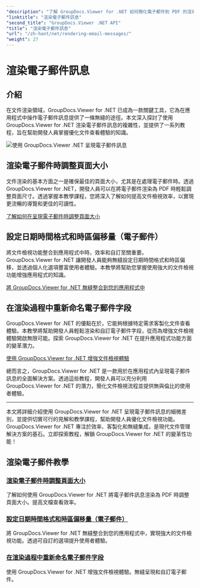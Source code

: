 ```yaml
---
"description": "了解 GroupDocs.Viewer for .NET 如何簡化電子郵件到 PDF 的渲染流程。學習如何有效率地調整頁面大小、設定日期時間格式以及重新命名欄位。"
"linktitle": "渲染電子郵件訊息"
"second_title": "GroupDocs.Viewer .NET API"
"title": "渲染電子郵件訊息"
"url": "/zh-hant/net/rendering-email-messages/"
"weight": 27
---
```


# 渲染電子郵件訊息

## 介紹

在文件渲染領域，GroupDocs.Viewer for .NET 已成為一款關鍵工具，它為在應用程式中操作電子郵件訊息提供了一條無縫的途徑。本文深入探討了使用 GroupDocs.Viewer for .NET 渲染電子郵件訊息的複雜性，並提供了一系列教程，旨在幫助開發人員掌握優化文件查看體驗的知識。

![使用 GroupDocs.Viewer .NET 呈現電子郵件訊息](/viewer/rendering-email-messages/image.png)

## 渲染電子郵件時調整頁面大小

文件渲染的基本方面之一是確保最佳的頁面大小，尤其是在處理電子郵件時。透過 GroupDocs.Viewer for .NET，開發人員可以在將電子郵件渲染為 PDF 時輕鬆調整頁面尺寸。透過掌握本教學課程，您將深入了解如何提高文件檢視效率，以實現更流暢的導覽和更佳的可讀性。

[了解如何在呈現電子郵件時調整頁面大小](./adjust-page-size-email/)

## 設定日期時間格式和時區偏移量（電子郵件）

將文件檢視功能整合到應用程式中時，效率和自訂至關重要。 GroupDocs.Viewer for .NET 讓開發人員能夠無縫設定日期時間格式和時區偏移，並透過個人化選項豐富使用者體驗。本教學將幫助您掌握使用強大的文件檢視功能增強應用程式的知識。

[將 GroupDocs.Viewer for .NET 無縫整合到您的應用程式中](./set-date-time-format-offset-email/)

## 在渲染過程中重新命名電子郵件字段

GroupDocs.Viewer for .NET 的優點在於，它能夠根據特定需求客製化文件查看體驗。本教學將幫助開發人員輕鬆渲染和自訂電子郵件字段，從而為增強文件檢視體驗開啟無限可能。探索 GroupDocs.Viewer for .NET 在提升應用程式功能方面的變革潛力。

[使用 GroupDocs.Viewer for .NET 增強文件檢視體驗](./rename-email-fields/)

總而言之，GroupDocs.Viewer for .NET 是一款用於在應用程式內呈現電子郵件訊息的全面解決方案。透過這些教程，開發人員可以充分利用 GroupDocs.Viewer for .NET 的潛力，簡化文件檢視流程並提供無與倫比的使用者體驗。

--- 

本文將詳細介紹使用 GroupDocs.Viewer for .NET 呈現電子郵件訊息的細微差別，並提供切實可行的見解和教學課程，幫助開發人員優化文件檢視功能。 GroupDocs.Viewer for .NET 專注於效率、客製化和無縫集成，是現代文件管理解決方案的基石。立即探索教程，解鎖 GroupDocs.Viewer for .NET 的變革性功能！
## 渲染電子郵件教學
### [渲染電子郵件時調整頁面大小](./adjust-page-size-email/)
了解如何使用 GroupDocs.Viewer for .NET 將電子郵件訊息渲染為 PDF 時調整頁面大小。提高文檔查看效率。
### [設定日期時間格式和時區偏移量（電子郵件）](./set-date-time-format-offset-email/)
將 GroupDocs.Viewer for .NET 無縫整合到您的應用程式中，實現強大的文件檢視功能。透過可自訂的選項提升使用者體驗。
### [在渲染過程中重新命名電子郵件字段](./rename-email-fields/)
使用 GroupDocs.Viewer for .NET 增強文件檢視體驗。無縫呈現和自訂電子郵件。